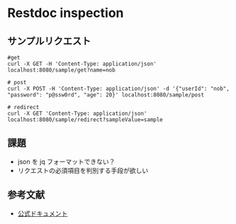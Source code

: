# Restdoc inspection

## サンプルリクエスト

```shell
#get
curl -X GET -H 'Content-Type: application/json' localhost:8080/sample/get?name=nob
```

```shell
# post
curl -X POST -H 'Content-Type: application/json' -d '{"userId": "nob", "password": "p@ssw0rd", "age": 20}' localhost:8080/sample/post
```

```shell
# redirect
curl -X GET 'Content-Type: application/json' localhost:8080/sample/redirect?sampleValue=sample
```

## 課題

- json を jq フォーマットできない？
- リクエストの必須項目を判別する手段が欲しい

## 参考文献

- [公式ドキュメント](https://spring.pleiades.io/guides/gs/testing-restdocs)
